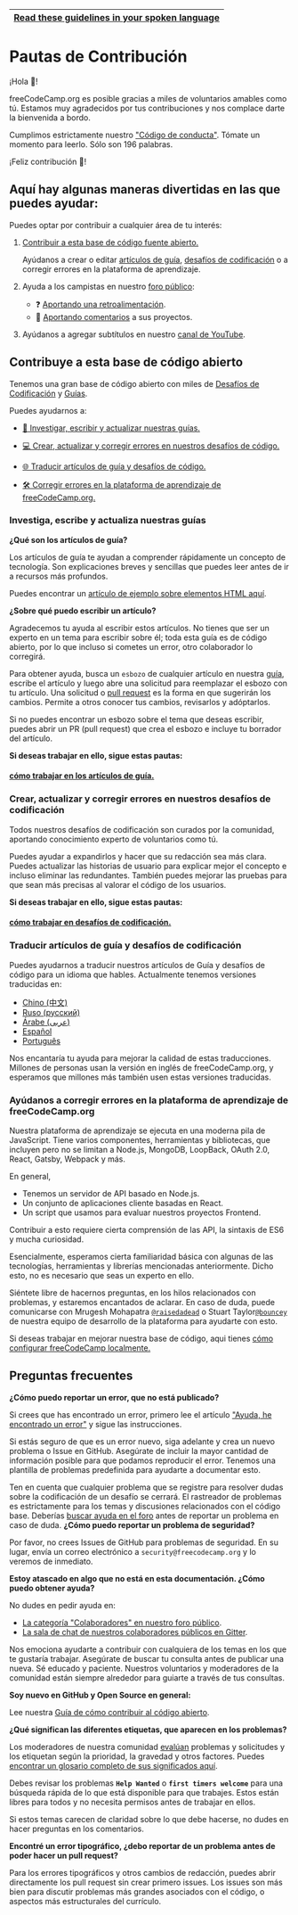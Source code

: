 <!-- do not translate this -->
| [Read these guidelines in your spoken language](/docs/i18n-languages) |
|-|
<!-- do not translate this -->

# Pautas de Contribución

¡Hola 👋!

freeCodeCamp.org es posible gracias a miles de voluntarios amables como tú. Estamos muy agradecidos por tus contribuciones y nos complace darte la bienvenida a bordo.

Cumplimos estrictamente nuestro ["Código de conducta"](https://www.freecodecamp.org/code-of-conduct). Tómate un momento para leerlo. Sólo son 196 palabras.

¡Feliz contribución 🎉!

## Aquí hay algunas maneras divertidas en las que puedes ayudar:

Puedes optar por contribuir a cualquier área de tu interés:

1. [Contribuir a esta base de código fuente abierto.](#contribuye-a-esta-base-de-código-abierto)

    Ayúdanos a crear o editar [artículos de guía](https://www.freecodecamp.org/guide), [desafíos de codificación](https://www.freecodecamp.org/learn) o a corregir errores en la plataforma de aprendizaje.

2. Ayuda a los campistas en nuestro [foro público](https://www.freecodecamp.org/forum/):

    - ❓ [Aportando una retroalimentación](https://www.freecodecamp.org/forum/?max_posts=1).
    - 💬 [Aportando comentarios](https://www.freecodecamp.org/forum/c/project-feedback?max_posts=1) a sus proyectos.

3. Ayúdanos a agregar subtítulos en nuestro [canal de YouTube](https://www.youtube.com/channel/UC8butISFwT-Wl7EV0hUK0BQ/videos).

## Contribuye a esta base de código abierto

Tenemos una gran base de código abierto con miles de [Desafíos de Codificación](https://www.freecodecamp.org/learn) y [Guías](https://www.freecodecamp.org/guide).

Puedes ayudarnos a:

- [📝 Investigar, escribir y actualizar nuestras guías.](#investiga-escribe-y-actualiza-nuestras-guías)

- [💻 Crear, actualizar y corregir errores en nuestros desafíos de código.](#crear-actualizar-y-corregir-errores-en-nuestros-desafíos-de-codificación)

- [🌐 Traducir artículos de guía y desafíos de código.](#traducir-artículos-de-guía-y-desafíos-de-codificación)

- [🛠 Corregir errores en la plataforma de aprendizaje de freeCodeCamp.org.](#investiga-escribe-y-actualiza-nuestras-guías)

### Investiga, escribe y actualiza nuestras guías

**¿Qué son los artículos de guía?**

Los artículos de guía te ayudan a comprender rápidamente un concepto de tecnología. Son explicaciones breves y sencillas que puedes leer antes de ir a recursos más profundos.

Puedes encontrar un [artículo de ejemplo sobre elementos HTML aquí](./client/src/pages/html/elements/index.md).

**¿Sobre qué puedo escribir un artículo?**

Agradecemos tu ayuda al escribir estos artículos. No tienes que ser un experto en un tema para escribir sobre él; toda esta guía es de código abierto, por lo que incluso si cometes un error, otro colaborador lo corregirá.

Para obtener ayuda, busca un `esbozo` de cualquier artículo en nuestra [guía](https://www.freecodecamp.org/guide), escribe el artículo y luego abre una solicitud para reemplazar el esbozo con tu artículo. Una solicitud o [pull request](https://help.github.com/articles/about-pull-requests/) es la forma en que sugerirán los cambios. Permite a otros conocer tus cambios, revisarlos y adóptarlos.

Si no puedes encontrar un esbozo sobre el tema que deseas escribir, puedes abrir un PR (pull request) que crea el esbozo e incluye tu borrador del artículo.

**Si deseas trabajar en ello, sigue estas pautas:**

#### [cómo trabajar en los artículos de guía.](/docs/how-to-work-on-guide-articles.md)

### Crear, actualizar y corregir errores en nuestros desafíos de codificación

Todos nuestros desafíos de codificación son curados por la comunidad, aportando conocimiento experto de voluntarios como tú.

Puedes ayudar a expandirlos y hacer que su redacción sea más clara. Puedes actualizar las historias de usuario para explicar mejor el concepto e incluso eliminar las redundantes. También puedes mejorar las pruebas para que sean más precisas al valorar el código de los usuarios.

**Si deseas trabajar en ello, sigue estas pautas:**

#### [cómo trabajar en desafíos de codificación.](/docs/how-to-work-on-coding-challenges.md)

### Traducir artículos de guía y desafíos de codificación

Puedes ayudarnos a traducir nuestros artículos de Guía y desafíos de código para un idioma que hables. Actualmente tenemos versiones traducidas en:

- [Chino (中文)](https://github.com/freeCodeCamp/freeCodeCamp/tree/master/curriculum/challenges/chinese)
- [Ruso (русский)](https://github.com/freeCodeCamp/freeCodeCamp/tree/master/curriculum/challenges/russian)
- [Árabe (عربى)](https://github.com/freeCodeCamp/freeCodeCamp/tree/master/curriculum/challenges/arabic)
- [Español](https://github.com/freeCodeCamp/freeCodeCamp/tree/master/curriculum/challenges/spanish)
- [Português](https://github.com/freeCodeCamp/freeCodeCamp/tree/master/curriculum/challenges/portuguese)

Nos encantaría tu ayuda para mejorar la calidad de estas traducciones. Millones de personas usan la versión en inglés de freeCodeCamp.org, y esperamos que millones más también usen estas versiones traducidas.

### Ayúdanos a corregir errores en la plataforma de aprendizaje de freeCodeCamp.org

Nuestra plataforma de aprendizaje se ejecuta en una moderna pila de JavaScript. Tiene varios componentes, herramientas y bibliotecas, que incluyen pero no se limitan a Node.js, MongoDB, LoopBack, OAuth 2.0, React, Gatsby, Webpack y más.

En general,

- Tenemos un servidor de API basado en Node.js.
- Un conjunto de aplicaciones cliente basadas en React.
- Un script que usamos para evaluar nuestros proyectos Frontend.

Contribuir a esto requiere cierta comprensión de las API, la sintaxis de ES6 y mucha curiosidad.

Esencialmente, esperamos cierta familiaridad básica con algunas de las tecnologías, herramientas y librerías mencionadas anteriormente. Dicho esto, no es necesario que seas un experto en ello.

Siéntete libre de hacernos preguntas, en los hilos relacionados con problemas, y estaremos encantados de aclarar. En caso de duda, puede comunicarse con Mrugesh Mohapatra [`@raisedadead`](https://github.com/raisedadead) o Stuart Taylor[`@bouncey`](https://github.com/bouncey) de nuestra equipo de desarrollo de la plataforma para ayudarte con esto.

Si deseas trabajar en mejorar nuestra base de código, aqui tienes [cómo configurar freeCodeCamp localmente.](/docs/how-to-setup-freecodecamp-locally.md)

## Preguntas frecuentes

**¿Cómo puedo reportar un error, que no está publicado?**

Si crees que has encontrado un error, primero lee el artículo ["Ayuda, he encontrado un error"](https://forum.freecodecamp.org/t/how-to-report-a-bug/19543) y sigue las instrucciones.

Si estás seguro de que es un error nuevo, siga adelante y crea un nuevo problema o Issue en GitHub. Asegúrate de incluir la mayor cantidad de información posible para que podamos reproducir el error. Tenemos una plantilla de problemas predefinida para ayudarte a documentar esto.

Ten en cuenta que cualquier problema que se registre para resolver dudas sobre la codificación de un desafío se cerrará. El rastreador de problemas es estrictamente para los temas y discusiones relacionados con el código base. Deberías [buscar ayuda en el foro](https://www.freecodecamp.org/forum) antes de reportar un problema en caso de duda.
**¿Cómo puedo reportar un problema de seguridad?**

Por favor, no crees Issues de GitHub para problemas de seguridad. En su lugar, envía un correo electrónico a `security@freecodecamp.org` y lo veremos de inmediato.

**Estoy atascado en algo que no está en esta documentación. ¿Cómo puedo obtener ayuda?**

No dudes en pedir ayuda en:

- [La categoría "Colaboradores" en nuestro foro público](https://www.freecodecamp.org/forum/c/contributors).
- [La sala de chat de nuestros colaboradores públicos en Gitter](https://gitter.im/FreeCodeCamp/Contributors).

Nos emociona ayudarte a contribuir con cualquiera de los temas en los que te gustaría trabajar. Asegúrate de buscar tu consulta antes de publicar una nueva. Sé educado y paciente. Nuestros voluntarios y moderadores de la comunidad están siempre alrededor para guiarte a través de tus consultas.

**Soy nuevo en GitHub y Open Source en general:**

Lee nuestra [Guía de cómo contribuir al código abierto](https://github.com/freeCodeCamp/how-to-contribute-to-open-source).

**¿Qué significan las diferentes etiquetas, que aparecen en los problemas?**

Los moderadores de nuestra comunidad [evalúan](https://en.wikipedia.org/wiki/Software_bug#Bug_management) problemas y solicitudes y los etiquetan según la prioridad, la gravedad y otros factores. Puedes [encontrar un glosario completo de sus significados aquí](https://github.com/freecodecamp/freecodecamp/labels).

Debes revisar los problemas **`Help Wanted`** o **`first timers welcome`** para una búsqueda rápida de lo que está disponible para que trabajes. Estos están libres para todos y no necesita permisos antes de trabajar en ellos.

Si estos temas carecen de claridad sobre lo que debe hacerse, no dudes en hacer preguntas en los comentarios.

**Encontré un error tipográfico, ¿debo reportar de un problema antes de poder hacer un pull request?**

Para los errores tipográficos y otros cambios de redacción, puedes abrir directamente los pull request sin crear primero issues. Los issues son más bien para discutir problemas más grandes asociados con el código, o aspectos más estructurales del currículo.
